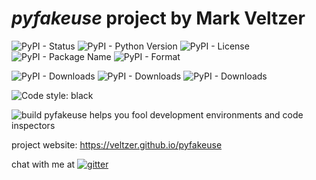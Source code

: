 # *pyfakeuse* project by Mark Veltzer

![PyPI - Status](https://img.shields.io/pypi/status/pyfakeuse)
![PyPI - Python Version](https://img.shields.io/pypi/pyversions/pyfakeuse)
![PyPI - License](https://img.shields.io/pypi/l/pyfakeuse)
![PyPI - Package Name](https://img.shields.io/pypi/v/pyfakeuse)
![PyPI - Format](https://img.shields.io/pypi/format/pyfakeuse)

![PyPI - Downloads](https://img.shields.io/pypi/dd/pyfakeuse)
![PyPI - Downloads](https://img.shields.io/pypi/dw/pyfakeuse)
![PyPI - Downloads](https://img.shields.io/pypi/dm/pyfakeuse)

![Code style: black](https://img.shields.io/badge/code%20style-black-000000.svg)

![build](https://github.com/veltzer/pyfakeuse/workflows/build/badge.svg)
pyfakeuse helps you fool development environments and code inspectors

project website: https://veltzer.github.io/pyfakeuse

chat with me at [![gitter](https://badges.gitter.im/Join%20Chat.svg)](https://gitter.im/veltzer/mark.veltzer)


